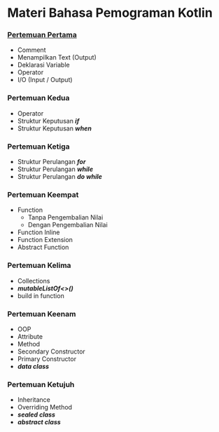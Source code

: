 # Materi Bahasa Pemograman Kotlin

### [Pertemuan Pertama](src/pertemuan1/README.md)
- Comment
- Menampilkan Text (Output)
- Deklarasi Variable
- Operator
- I/O (Input / Output)

### Pertemuan Kedua
- Operator
- Struktur Keputusan ***if***
- Struktur Keputusan ***when***

### Pertemuan Ketiga
- Struktur Perulangan ***for***
- Struktur Perulangan ***while***
- Struktur Perulangan ***do while***

### Pertemuan Keempat
- Function
    - Tanpa Pengembalian Nilai
    - Dengan Pengembalian Nilai
- Function Inline
- Function Extension
- Abstract Function

### Pertemuan Kelima
- Collections
- ***mutableListOf<>()***
- build in function

### Pertemuan Keenam
- OOP
- Attribute
- Method
- Secondary Constructor
- Primary Constructor
- ***data class***

### Pertemuan Ketujuh
- Inheritance
- Overriding Method
- ***sealed class***
- ***abstract class***
